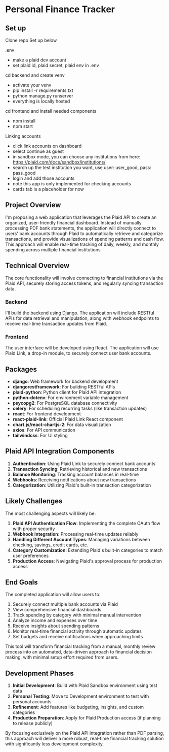 # Personal Finance Tracker

## Set up

Clone repo
Set up below

.env
- make a plaid dev account
- set plaid id, plaid secret, plaid env in .env

cd backend and create venv
- activate your venv
- pip install -r requirements.txt
- python manage.py runserver
- everything is locally hosted

cd frontend and install needed components
- npm install
- npm start

Linking accounts
- click link accounts on dashboard
- select continue as guest
- in sandbox mode, you can choose any institutions from here: https://plaid.com/docs/sandbox/institutions/
- search up the test institution you want, use user: user_good, pass: pass_good
- login and add those accounts
- note this app is only implemented for checking accounts
- cards tab is a placeholder for now

## Project Overview
I'm proposing a web application that leverages the Plaid API to create an organized, user-friendly financial dashboard. Instead of manually processing PDF bank statements, the application will directly connect to users' bank accounts through Plaid to automatically retrieve and categorize transactions, and provide visualizations of spending patterns and cash flow. This approach will enable real-time tracking of daily, weekly, and monthly spending across multiple financial institutions.

## Technical Overview
The core functionality will involve connecting to financial institutions via the Plaid API, securely storing access tokens, and regularly syncing transaction data. 

### Backend
I'll build the backend using Django. The application will include RESTful APIs for data retrieval and manipulation, along with webhook endpoints to receive real-time transaction updates from Plaid.

### Frontend
The user interface will be developed using React. The application will use Plaid Link, a drop-in module, to securely connect user bank accounts.

## Packages
- **django**: Web framework for backend development
- **djangorestframework**: For building RESTful APIs
- **plaid-python**: Python client for Plaid API integration
- **python-dotenv**: For environment variable management
- **psycopg2**: For PostgreSQL database connectivity
- **celery**: For scheduling recurring tasks (like transaction updates)
- **react**: For frontend development
- **react-plaid-link**: Official Plaid Link React component
- **chart.js/react-chartjs-2**: For data visualization
- **axios**: For API communication
- **tailwindcss**: For UI styling

## Plaid API Integration Components
1. **Authentication**: Using Plaid Link to securely connect bank accounts
2. **Transaction Syncing**: Retrieving historical and new transactions
3. **Balance Monitoring**: Tracking account balances in real-time
4. **Webhooks**: Receiving notifications about new transactions
5. **Categorization**: Utilizing Plaid's built-in transaction categorization

## Likely Challenges
The most challenging aspects will likely be:
1. **Plaid API Authentication Flow**: Implementing the complete OAuth flow with proper security
2. **Webhook Integration**: Processing real-time updates reliably
3. **Handling Different Account Types**: Managing variations between checking, savings, credit cards, etc.
4. **Category Customization**: Extending Plaid's built-in categories to match user preferences
5. **Production Access**: Navigating Plaid's approval process for production access

## End Goals
The completed application will allow users to:
1. Securely connect multiple bank accounts via Plaid
2. View comprehensive financial dashboards
3. Track spending by category with minimal manual intervention
4. Analyze income and expenses over time
5. Receive insights about spending patterns
6. Monitor real-time financial activity through automatic updates
7. Set budgets and receive notifications when approaching limits

This tool will transform financial tracking from a manual, monthly review process into an automated, data-driven approach to financial decision making, with minimal setup effort required from users.

## Development Phases
1. **Initial Development**: Build with Plaid Sandbox environment using test data
2. **Personal Testing**: Move to Development environment to test with personal accounts
3. **Refinement**: Add features like budgeting, insights, and custom categories
4. **Production Preparation**: Apply for Plaid Production access (if planning to release publicly)

By focusing exclusively on the Plaid API integration rather than PDF parsing, this approach will deliver a more robust, real-time financial tracking solution with significantly less development complexity.